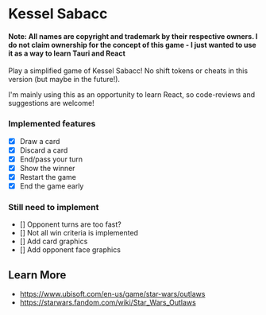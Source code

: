 # Kessel Sabacc

#### Note: All names are copyright and trademark by their respective owners. I do not claim ownership for the concept of this game - I just wanted to use it as a way to learn Tauri and React

Play a simplified game of Kessel Sabacc! No shift tokens or cheats in this version (but maybe in the future!).

I'm mainly using this as an opportunity to learn React, so code-reviews and suggestions are welcome!

### Implemented features
- [x] Draw a card
- [x] Discard a card
- [x] End/pass your turn
- [x] Show the winner
- [x] Restart the game
- [x] End the game early     

### Still need to implement
- [] Opponent turns are too fast?
- [] Not all win criteria is implemented
- [] Add card graphics
- [] Add opponent face graphics

## Learn More

- https://www.ubisoft.com/en-us/game/star-wars/outlaws
- https://starwars.fandom.com/wiki/Star_Wars_Outlaws
